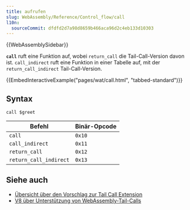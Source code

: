 ```yaml
---
title: aufrufen
slug: WebAssembly/Reference/Control_flow/call
l10n:
  sourceCommit: dfdfd2d7a98d8659b466aca96d2c4eb133d10303
---
```


{{WebAssemblySidebar}}

**`call`** ruft eine Funktion auf, wobei `return_call` die Tail-Call-Version davon ist. `call_indirect` ruft eine Funktion in einer Tabelle auf, mit der `return_call_indirect` Tail-Call-Version.

{{EmbedInteractiveExample("pages/wat/call.html", "tabbed-standard")}}

## Syntax

```wasm
call $greet
```

| Befehl                 | Binär-Opcode  |
| ---------------------- | ------------- |
| `call`                 | `0x10`        |
| `call_indirect`        | `0x11`        |
| `return_call`          | `0x12`        |
| `return_call_indirect` | `0x13`        |

## Siehe auch

- [Übersicht über den Vorschlag zur Tail Call Extension](https://github.com/WebAssembly/tail-call/blob/main/proposals/tail-call/Overview.md)
- [V8 über Unterstützung von WebAssembly-Tail-Calls](https://v8.dev/blog/wasm-tail-call)
